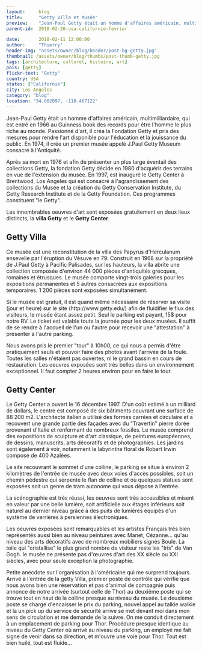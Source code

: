 ```yaml
---
layout:     blog
title:      "Getty Villa et Musée"
preview:    "Jean-Paul Getty était un homme d'affaires américain, multimilliardaire, qui est entré en 1966 au Guinness book des recours pour être l'homme le plus riche au monde... "
parent-id:  2018-02-20-usa-californie-fevrier

date:       2018-02-11 12:00:00
author:     "Thierry"
header-img: "assets/owner/blog/header/post-bg-getty.jpg"
thumbnail: /assets/owner/blog/thumbs/post-thumb-getty.jpg
tags: [architecture, culturel, histoire, art]
pois: [getty]
flickr-text: "Getty"
country: USA 
states: ["Californie"]
city: Los Angeles
category: "blog"
location: "34.082097, -118.467122"
---
```


Jean-Paul Getty était un homme d'affaires américain, multimilliardaire, qui est entré en 1966 au Guinness book des records pour être l'homme le plus riche au monde. Passionné d'art, il créa la Fondation Getty et pris des mesures pour rendre l'art disponible pour l'éducation et la jouissance du public. En 1974, il crée un premier musée appelé J.Paul Getty Museum consacré à l'Antiquité. 

Après sa mort en 1976 et afin de présenter un plus large éventail des collections Getty, la fondation Getty décide en 1980 d'acquérir des terrains en vue de l'extension du musée. En 1997, est inauguré le Getty Center à Brentwood, Los Angeles qui est consacré à l'agrandissement des collections du Musée et la création du Getty Conservation Institute, du Getty Research Institute et de la Getty Foundation. Ces programmes constituent "le Getty".

Les innombrables oeuvres d'art sont exposées gratuitement en deux lieux distincts, la **villa Getty** et le **Getty Center**. 

## Getty Villa

Ce musée est une reconstitution de la villa des Papyrus d'Herculanum ensevelie par l'éruption du Vésuve en 79. Construit en 1968 sur la propriété de J.Paul Getty à Pacific Palisades, sur les hauteurs, la villa abrite une collection composée d'environ 44 000 pièces d'antiquités grecques, romaines et étrusques. Le musée comporte vingt-trois galeries pour les expositions permanentes et 5 autres consacrées aux expositions temporaires. 1 200 pièces sont exposées simultanément.  

<p class="info-box bg-primary"><i class="fa fa-info-circle"></i>  
Si le musée est gratuit, il est quand même nécessaire de réserver sa visite (jour et heure) sur le site (http://www.getty.edu/) afin de fluidifier le flux des visiteurs, le musée étant assez petit. Seul le parking est payant, 15$ pour notre RV. Le ticket est valable toute la journée pour les deux musées. Il suffit de se rendre à l'accueil de l'un ou l'autre pour recevoir une "attestation" à présenter à l'autre parking. 
</p> 

Nous avons pris le premier "tour" à 10h00, ce qui nous a permis d'être pratiquement seuls et pouvoir faire des photos avant l'arrivée de la foule. Toutes les salles n'étaient pas ouvertes, ni le grand bassin en cours de restauration. Les oeuvres exposées sont très belles dans un environnement exceptionnel. Il faut compter 2 heures environ pour en faire le tour.


## Getty Center

Le Getty Center a ouvert le 16 décembre 1997. D'un coût estimé à un milliard de dollars, le centre est composé de six bâtiments couvrant une surface de 88 200 m2. L'architecte italien a utilisé des formes carrées et circulaire et a recouvert une grande partie des façades avec du "Travertin" pierre dorée provenant d'Italie et renfermant de nombreux fossiles. Le musée comprend des expositions de sculpture et d'art classique, de peintures européennes, de dessins, manuscrits, arts décoratifs et de photographies. Les jardins sont également à voir, notamment le labyrinthe floral de Robert Irwin composé de 400 Azalées.

Le site recouvrant le sommet d'une colline, le parking se situe à environ 2 kilomètres de l'entrée de musée avec deux voies d'accès possibles, soit un chemin pédestre qui serpente le flan de colline et où quelques statues sont exposées soit un genre de tram autonome qui vous dépose à l'entrée.

La scénographie est très réussi, les oeuvres sont très accessibles et misent en valeur par une belle lumière, soit artificielle aux étages inférieurs soit naturel au dernier niveau grâce à des puits de lumières équipés d'un système de verrières à persiennes électroniques.

Les oeuvres exposées sont remarquables et les artistes Français très bien représentés aussi bien au niveau peintures avec Manet, Cézanne... qu'au niveau des arts décoratifs avec de nombreux mobiliers signés Boule. La toile qui "cristallise" le plus grand nombre de visiteur reste les "Iris" de Van Gogh. le musée ne présente pas d'œuvres d'art des XX siècle ou XXI siècles, avec pour seule exception la photographie.

<p class="info-box bg-success"><i class="fa fa-check-circle"></i>
Petite anecdote sur l'organisation à l'américaine qui me surprend toujours. Arrivé à l'entrée de la getty Villa, premier poste de contrôle qui vérifie que nous avons bien une réservation et pas d'animal de compagnie puis annonce de notre arrivée (surtout celle de Thor) au deuxième poste qui se trouve tout en haut de la colline presque au niveau du musée. Le deuxième poste se charge d'encaisser le prix du parking, nouvel appel au talkie walkie et la un pick up du service de sécurité arrive se met devant moi dans mon sens de circulation et me demande de la suivre. On me conduit directement à un emplacement de parking pour Thor. Procédure presque identique au niveau du Getty Center où arrivé au niveau du parking, un employé me fait signe de venir dans sa direction, et m'ouvre une voie pour Thor. Tout est bien huilé, tout est fluide...
</p>
